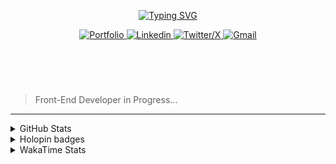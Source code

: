 
<header align="left">
  
[![Typing SVG](https://readme-typing-svg.demolab.com?font=Poppins&size=28&duration=3000&pause=500&color=F7F7F7&random=false&width=535&lines=Welcome+to+my+GitHub+Profile!+%F0%9F%91%8B;Front-End+VueJS+Developer+%F0%9F%92%BB%F0%9F%91%BB;Let's+Connect!+%F0%9F%98%83%F0%9F%9A%80)](https://git.io/typing-svg)

    
<section>
  <a href="">
    <img src="https://img.shields.io/badge/Portfolio-255E63?style=for-the-badge&logo=About.me&logoColor=white" alt="Portfolio">
  </a>
    <a href="https://www.linkedin.com/in/jfmartinz/" target="_blank">
    <img src="https://img.shields.io/badge/LinkedIn-0077B5?style=for-the-badge&logo=linkedin&logoColor=white" alt="Linkedin">
  </a>
  <a href="https://twitter.com/jfmartinz" target="_blank">
    <img src="https://img.shields.io/badge/X-000000?style=for-the-badge&logo=x&logoColor=white" alt="Twitter/X">
  </a>
  <a href="mailto:se.josephmartin@gmail.com">
    <img src="https://img.shields.io/badge/Gmail-D14836?style=for-the-badge&logo=gmail&logoColor=white" alt="Gmail" title="mailto:se.josephmartin@gmail.com">
  </a>
</section>
</header>  
<section align="left">
<br>

  > Front-End Developer in Progress...

  <!-- 
 Hello! 👋
 <br>
 <br>

I am Front-End Developer passionate about building user-friendly and intuitive experiences with HTML, CSS, JavaScript, and VueJS. I have familiarity with additional tools and technologies like Git & GitHub, TailwindCSS, Pinia, TypeScript, PHP, Laravel, MySQL, and UI/UX design principles.

When I am not coding, I like to spend my time on listening to music, reading, and seeking solitude.

<br>
> 🌐 Connect with  [**Me**](https://www.biodrop.io/jfmartinz) 
</section>-->

---

<section>
  
<!-- <table>

  <tr>
      <th>
     Front-End
   </th>
    <td>
      <a href="https://skillicons.dev" title="Visit https://skillicons.dev for more information">
        <img src="https://skillicons.dev/icons?i=html,css,javascript,typescript,tailwindcss,vuejs,pinia,vitest,git,github,figma" />
      </a> 
    </td>
    <th>Back-End</th>
    <td>
      <a href="https://skillicons.dev" title="Visit https://skillicons.dev for more information">
        <img src="https://skillicons.dev/icons?i=php,laravel,mysql" />
      </a> 
    </td>
  </tr> 
</table>


  <br><br>
-->



 <details>
  <summary>
    GitHub Stats
     </summary>
<img src="https://github-readme-stats.vercel.app/api?username=jfmartinz&show_icons=true&theme=tokyonight&hide_border=true&include_all_commits=false&count_private=false" alt="GitHub Stats" title="Github Stats"/>  <img src="https://github-readme-streak-stats.herokuapp.com/?user=jfmartinz&theme=tokyonight&hide_border=true" alt="Github Streak" title="Github Streak"/> 


<div align="left">
<a  href="https://committers.top/philippines_public#jfmartinz" title="Visit https://committers.top/ to learn more about this">
          <img src="https://img.shields.io/static/v1?label=MOST ACTIVE GITHUB USER IN PH&labelColor=4d4f73&message=➦&color=38bdae&style=lat-Square&logo=github&logoColor=fffff"/>
</a>
  </div>
</details>
<!-- Visit https://committers.top/ to learn more about this -->

<details>
  <summary>
    Holopin badges
  </summary>
  
[![An image of @jfmartinz's Holopin badges, which is a link to view their full Holopin profile](https://holopin.me/jfmartinz)](https://holopin.io/@jfmartinz)

</details>

<details>
  <summary>
  WakaTime Stats
  </summary>

<!--START_SECTION:jfmartinz-->
![Code Time](http://img.shields.io/badge/Code%20Time-483%20hrs%2033%20mins-blue)

**I'm an Early 🐤** 

```text
🌞 Morning                283 commits         █████░░░░░░░░░░░░░░░░░░░░   20.14 % 
🌆 Daytime                473 commits         ████████░░░░░░░░░░░░░░░░░   33.67 % 
🌃 Evening                492 commits         █████████░░░░░░░░░░░░░░░░   35.02 % 
🌙 Night                  157 commits         ███░░░░░░░░░░░░░░░░░░░░░░   11.17 % 
```
📅 **I'm Most Productive on Thursday** 

```text
Monday                   209 commits         ████░░░░░░░░░░░░░░░░░░░░░   14.88 % 
Tuesday                  164 commits         ███░░░░░░░░░░░░░░░░░░░░░░   11.67 % 
Wednesday                214 commits         ████░░░░░░░░░░░░░░░░░░░░░   15.23 % 
Thursday                 231 commits         ████░░░░░░░░░░░░░░░░░░░░░   16.44 % 
Friday                   209 commits         ████░░░░░░░░░░░░░░░░░░░░░   14.88 % 
Saturday                 200 commits         ████░░░░░░░░░░░░░░░░░░░░░   14.23 % 
Sunday                   178 commits         ███░░░░░░░░░░░░░░░░░░░░░░   12.67 % 
```


📊 **This Week I Spent My Time On** 

```text
💬 Programming Languages: 
JavaScript               11 hrs              ██████████████░░░░░░░░░░░   54.70 % 
PHP                      3 hrs 5 mins        ████░░░░░░░░░░░░░░░░░░░░░   15.32 % 
Vue.js                   2 hrs 12 mins       ███░░░░░░░░░░░░░░░░░░░░░░   10.95 % 
HTML                     1 hr 49 mins        ██░░░░░░░░░░░░░░░░░░░░░░░   09.05 % 
CSS                      1 hr 36 mins        ██░░░░░░░░░░░░░░░░░░░░░░░   08.00 % 

💻 Operating System: 
Windows                  20 hrs 8 mins       █████████████████████████   100.00 % 
```


<!--END_SECTION:jfmartinz-->
</details>
</section>
